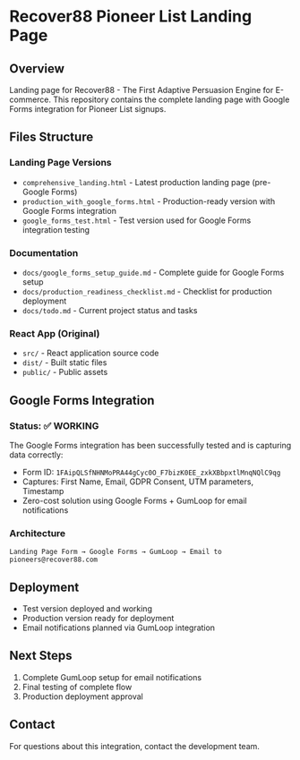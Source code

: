 # Recover88 Pioneer List Landing Page

## Overview
Landing page for Recover88 - The First Adaptive Persuasion Engine for E-commerce. This repository contains the complete landing page with Google Forms integration for Pioneer List signups.

## Files Structure

### Landing Page Versions
- `comprehensive_landing.html` - Latest production landing page (pre-Google Forms)
- `production_with_google_forms.html` - Production-ready version with Google Forms integration
- `google_forms_test.html` - Test version used for Google Forms integration testing

### Documentation
- `docs/google_forms_setup_guide.md` - Complete guide for Google Forms setup
- `docs/production_readiness_checklist.md` - Checklist for production deployment
- `docs/todo.md` - Current project status and tasks

### React App (Original)
- `src/` - React application source code
- `dist/` - Built static files
- `public/` - Public assets

## Google Forms Integration

### Status: ✅ WORKING
The Google Forms integration has been successfully tested and is capturing data correctly:
- Form ID: `1FAipQLSfNHNMoPRA44gCyc0O_F7bizK0EE_zxkXBbpxtlMnqNQlC9qg`
- Captures: First Name, Email, GDPR Consent, UTM parameters, Timestamp
- Zero-cost solution using Google Forms + GumLoop for email notifications

### Architecture
```
Landing Page Form → Google Forms → GumLoop → Email to pioneers@recover88.com
```

## Deployment
- Test version deployed and working
- Production version ready for deployment
- Email notifications planned via GumLoop integration

## Next Steps
1. Complete GumLoop setup for email notifications
2. Final testing of complete flow
3. Production deployment approval

## Contact
For questions about this integration, contact the development team.

